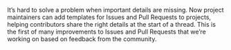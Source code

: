 It’s hard to solve a problem when important details are missing. Now project maintainers can add templates for Issues and Pull Requests to projects, helping contributors share the right details at the start of a thread. This is the first of many improvements to Issues and Pull Requests that we’re working on based on feedback from the community.
